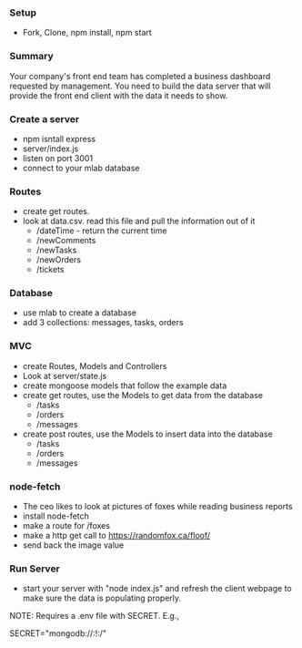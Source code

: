 ### Setup
* Fork, Clone, npm install, npm start


### Summary
Your company's front end team has completed a business dashboard requested by management. You need to build the data server that will provide the front end client with the data it needs to show.

### Create a server
* npm isntall express
* server/index.js
* listen on port 3001
* connect to your mlab database

### Routes
* create get routes.
* look at data.csv. read this file and pull the information out of it
  * /dateTime - return the current time
  * /newComments
  * /newTasks
  * /newOrders
  * /tickets

### Database
* use mlab to create a database
* add 3 collections: messages, tasks, orders


### MVC
* create Routes, Models and Controllers
* Look at server/state.js
* create mongoose models that follow the example data
* create get routes, use the Models to get data from the database
  * /tasks
  * /orders
  * /messages
* create post routes, use the Models to insert data into the database
  * /tasks 
  * /orders
  * /messages 


### node-fetch
* The ceo likes to look at pictures of foxes while reading business reports
* install node-fetch
* make a route for /foxes
* make a http get call to https://randomfox.ca/floof/
* send back the image value


### Run Server
* start your server with "node index.js" and refresh the client webpage to make sure the data is populating properly. 

NOTE: Requires a .env file with SECRET.  E.g.,

SECRET="mongodb://<user>:<pwd>!<host>:<port>/<db>"




